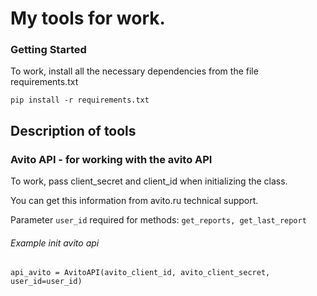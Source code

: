 # My tools for work. 

### Getting Started
To work, install all the necessary dependencies from the file requirements.txt
```
pip install -r requirements.txt
```

## Description of tools

###  Avito API - for working with the avito API
To work, pass client_secret and client_id when initializing the class. 

You can get this information from avito.ru technical support.

Parameter `user_id` required for methods: `get_reports, get_last_report`

###### Example init avito api 
```
api_avito = AvitoAPI(avito_client_id, avito_client_secret, user_id=user_id)
```
